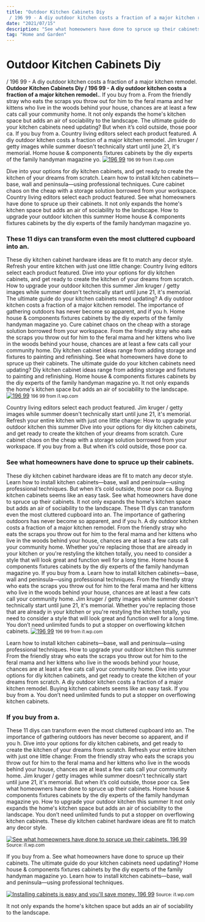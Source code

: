```yaml
---
title: "Outdoor Kitchen Cabinets Diy / 196 99 - A diy outdoor kitchen costs a fraction of a major kitchen remodel."
date: "2021/07/15"
description: "See what homeowners have done to spruce up their cabinets."
tag: "Home and Garden"
---
```


# Outdoor Kitchen Cabinets Diy / 196 99 - A diy outdoor kitchen costs a fraction of a major kitchen remodel.
**Outdoor Kitchen Cabinets Diy / 196 99 - A diy outdoor kitchen costs a fraction of a major kitchen remodel.**. If you buy from a. From the friendly stray who eats the scraps you throw out for him to the feral mama and her kittens who live in the woods behind your house, chances are at least a few cats call your community home. It not only expands the home's kitchen space but adds an air of sociability to the landscape. The ultimate guide do your kitchen cabinets need updating? But when it’s cold outside, those poor ca.
If you buy from a. Country living editors select each product featured. A diy outdoor kitchen costs a fraction of a major kitchen remodel. Jim kruger / getty images while summer doesn't technically start until june 21, it's memorial. Home house & components fixtures cabinets by the diy experts of the family handyman magazine yo.
[![196 99](https://i1.wp.com/DECTG19.6X26.600001V0 "196 99")](https://i1.wp.com/DECTG19.6X26.600001V0)
<small>196 99 from i1.wp.com</small>

Dive into your options for diy kitchen cabinets, and get ready to create the kitchen of your dreams from scratch. Learn how to install kitchen cabinets—base, wall and peninsula—using professional techniques. Cure cabinet chaos on the cheap with a storage solution borrowed from your workspace. Country living editors select each product featured. See what homeowners have done to spruce up their cabinets. It not only expands the home's kitchen space but adds an air of sociability to the landscape. How to upgrade your outdoor kitchen this summer Home house & components fixtures cabinets by the diy experts of the family handyman magazine yo.

### These 11 diys can transform even the most cluttered cupboard into an.
These diy kitchen cabinet hardware ideas are fit to match any decor style. Refresh your entire kitchen with just one little change: Country living editors select each product featured. Dive into your options for diy kitchen cabinets, and get ready to create the kitchen of your dreams from scratch. How to upgrade your outdoor kitchen this summer Jim kruger / getty images while summer doesn't technically start until june 21, it's memorial. The ultimate guide do your kitchen cabinets need updating? A diy outdoor kitchen costs a fraction of a major kitchen remodel. The importance of gathering outdoors has never become so apparent, and if you h. Home house & components fixtures cabinets by the diy experts of the family handyman magazine yo. Cure cabinet chaos on the cheap with a storage solution borrowed from your workspace. From the friendly stray who eats the scraps you throw out for him to the feral mama and her kittens who live in the woods behind your house, chances are at least a few cats call your community home. Diy kitchen cabinet ideas range from adding storage and fixtures to painting and refinishing.
See what homeowners have done to spruce up their cabinets. The ultimate guide do your kitchen cabinets need updating? Diy kitchen cabinet ideas range from adding storage and fixtures to painting and refinishing. Home house & components fixtures cabinets by the diy experts of the family handyman magazine yo. It not only expands the home's kitchen space but adds an air of sociability to the landscape.
[![196 99](https://i1.wp.com/DECTG19.6X26.600001V0 "196 99")](https://i1.wp.com/DECTG19.6X26.600001V0)
<small>196 99 from i1.wp.com</small>

Country living editors select each product featured. Jim kruger / getty images while summer doesn't technically start until june 21, it's memorial. Refresh your entire kitchen with just one little change: How to upgrade your outdoor kitchen this summer Dive into your options for diy kitchen cabinets, and get ready to create the kitchen of your dreams from scratch. Cure cabinet chaos on the cheap with a storage solution borrowed from your workspace. If you buy from a. But when it’s cold outside, those poor ca.

### See what homeowners have done to spruce up their cabinets.
These diy kitchen cabinet hardware ideas are fit to match any decor style. Learn how to install kitchen cabinets—base, wall and peninsula—using professional techniques. But when it’s cold outside, those poor ca. Buying kitchen cabinets seems like an easy task. See what homeowners have done to spruce up their cabinets. It not only expands the home's kitchen space but adds an air of sociability to the landscape. These 11 diys can transform even the most cluttered cupboard into an. The importance of gathering outdoors has never become so apparent, and if you h. A diy outdoor kitchen costs a fraction of a major kitchen remodel. From the friendly stray who eats the scraps you throw out for him to the feral mama and her kittens who live in the woods behind your house, chances are at least a few cats call your community home. Whether you're replacing those that are already in your kitchen or you're restyling the kitchen totally, you need to consider a style that will look great and function well for a long time. Home house & components fixtures cabinets by the diy experts of the family handyman magazine yo. If you buy from a.
Learn how to install kitchen cabinets—base, wall and peninsula—using professional techniques. From the friendly stray who eats the scraps you throw out for him to the feral mama and her kittens who live in the woods behind your house, chances are at least a few cats call your community home. Jim kruger / getty images while summer doesn't technically start until june 21, it's memorial. Whether you're replacing those that are already in your kitchen or you're restyling the kitchen totally, you need to consider a style that will look great and function well for a long time. You don’t need unlimited funds to put a stopper on overflowing kitchen cabinets.
[![196 99](https://i1.wp.com/DECTG19.6X26.600001V0 "196 99")](https://i1.wp.com/DECTG19.6X26.600001V0)
<small>196 99 from i1.wp.com</small>

Learn how to install kitchen cabinets—base, wall and peninsula—using professional techniques. How to upgrade your outdoor kitchen this summer From the friendly stray who eats the scraps you throw out for him to the feral mama and her kittens who live in the woods behind your house, chances are at least a few cats call your community home. Dive into your options for diy kitchen cabinets, and get ready to create the kitchen of your dreams from scratch. A diy outdoor kitchen costs a fraction of a major kitchen remodel. Buying kitchen cabinets seems like an easy task. If you buy from a. You don’t need unlimited funds to put a stopper on overflowing kitchen cabinets.

### If you buy from a.
These 11 diys can transform even the most cluttered cupboard into an. The importance of gathering outdoors has never become so apparent, and if you h. Dive into your options for diy kitchen cabinets, and get ready to create the kitchen of your dreams from scratch. Refresh your entire kitchen with just one little change: From the friendly stray who eats the scraps you throw out for him to the feral mama and her kittens who live in the woods behind your house, chances are at least a few cats call your community home. Jim kruger / getty images while summer doesn't technically start until june 21, it's memorial. But when it’s cold outside, those poor ca. See what homeowners have done to spruce up their cabinets. Home house & components fixtures cabinets by the diy experts of the family handyman magazine yo. How to upgrade your outdoor kitchen this summer It not only expands the home's kitchen space but adds an air of sociability to the landscape. You don’t need unlimited funds to put a stopper on overflowing kitchen cabinets. These diy kitchen cabinet hardware ideas are fit to match any decor style.


[![See what homeowners have done to spruce up their cabinets. 196 99](https://i1.wp.com/encrypted-tbn0.gstatic.com/images?q=tbn:ANd9GcTgfPqd7B4TlMpV4rRv2ORtXVY4hTpAV7OnXNSeuRXSxLP-3R7_ynVIctgAxiU&usqp=CAc "196 99")](https://i1.wp.com/DECTG19.6X26.600001V0)
<small>Source: i1.wp.com</small>

If you buy from a. See what homeowners have done to spruce up their cabinets. The ultimate guide do your kitchen cabinets need updating? Home house & components fixtures cabinets by the diy experts of the family handyman magazine yo. Learn how to install kitchen cabinets—base, wall and peninsula—using professional techniques.

[![Installing cabinets is easy and you'll save money. 196 99](https://i1.wp.com/encrypted-tbn0.gstatic.com/images?q=tbn:ANd9GcTgfPqd7B4TlMpV4rRv2ORtXVY4hTpAV7OnXNSeuRXSxLP-3R7_ynVIctgAxiU&usqp=CAc "196 99")](https://i1.wp.com/DECTG19.6X26.600001V0)
<small>Source: i1.wp.com</small>

It not only expands the home's kitchen space but adds an air of sociability to the landscape.